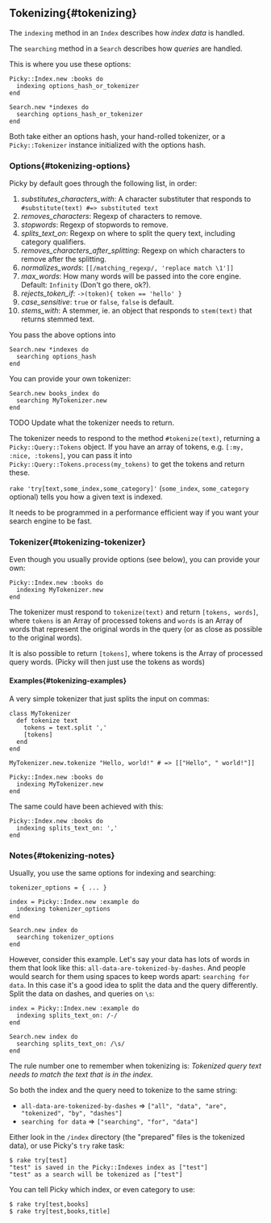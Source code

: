 ## Tokenizing{#tokenizing}

The `indexing` method in an `Index` describes how *index data* is handled.

The `searching` method in a `Search` describes how *queries* are handled.

This is where you use these options:

    Picky::Index.new :books do
      indexing options_hash_or_tokenizer
    end

    Search.new *indexes do
      searching options_hash_or_tokenizer
    end
    
Both take either an options hash, your hand-rolled tokenizer, or a `Picky::Tokenizer` instance initialized with the options hash.

### Options{#tokenizing-options}

Picky by default goes through the following list, in order:

1. *substitutes_characters_with*: A character substituter that responds to `#substitute(text) #=> substituted text`
1. *removes_characters*: Regexp of characters to remove.
1. *stopwords*: Regexp of stopwords to remove.
1. *splits_text_on*: Regexp on where to split the query text, including category qualifiers.
1. *removes_characters_after_splitting*: Regexp on which characters to remove after the splitting.
1. *normalizes_words*: `[[/matching_regexp/, 'replace match \1']]`
1. *max_words*: How many words will be passed into the core engine. Default: `Infinity` (Don't go there, ok?).
1. *rejects_token_if*: `->(token){ token == 'hello' }`
1. *case_sensitive*: `true` or `false`, `false` is default.
1. *stems_with*: A stemmer, ie. an object that responds to `stem(text)` that returns stemmed text.

You pass the above options into

    Search.new *indexes do
      searching options_hash
    end

You can provide your own tokenizer:

    Search.new books_index do
      searching MyTokenizer.new
    end

TODO Update what the tokenizer needs to return.

The tokenizer needs to respond to the method `#tokenize(text)`, returning a `Picky::Query::Tokens` object. If you have an array of tokens, e.g. `[:my, :nice, :tokens]`,
you can pass it into `Picky::Query::Tokens.process(my_tokens)` to get the tokens and return these.

`rake 'try[text,some_index,some_category]'` (`some_index`, `some_category` optional) tells you how a given text is indexed.

It needs to be programmed in a performance efficient way if you want your search engine to be fast.

### Tokenizer{#tokenizing-tokenizer}

Even though you usually provide options (see below), you can provide your own:

    Picky::Index.new :books do
      indexing MyTokenizer.new
    end

The tokenizer must respond to `tokenize(text)` and return `[tokens, words]`, where `tokens` is an Array of processed tokens and `words` is an Array of words that represent the original words in the query (or as close as possible to the original words).

It is also possible to return `[tokens]`, where tokens is the Array of processed query words. (Picky will then just use the tokens as words)

#### Examples{#tokenizing-examples}
  
A very simple tokenizer that just splits the input on commas:

    class MyTokenizer
      def tokenize text
        tokens = text.split ','
        [tokens]
      end
    end
    
    MyTokenizer.new.tokenize "Hello, world!" # => [["Hello", " world!"]]

    Picky::Index.new :books do
      indexing MyTokenizer.new
    end

The same could have been achieved with this:

    Picky::Index.new :books do
      indexing splits_text_on: ','
    end

### Notes{#tokenizing-notes}

Usually, you use the same options for indexing and searching:
    
    tokenizer_options = { ... }
    
    index = Picky::Index.new :example do
      indexing tokenizer_options
    end
        
    Search.new index do
      searching tokenizer_options
    end

However, consider this example.
Let's say your data has lots of words in them that look like this: `all-data-are-tokenized-by-dashes`.
And people would search for them using spaces to keep words apart: `searching for data`.
In this case it's a good idea to split the data and the query differently.
Split the data on dashes, and queries on `\s`:

    index = Picky::Index.new :example do
      indexing splits_text_on: /-/
    end
    
    Search.new index do
      searching splits_text_on: /\s/
    end

The rule number one to remember when tokenizing is:
*Tokenized query text needs to match the text that is in the index.*

So both the index and the query need to tokenize to the same string:

* `all-data-are-tokenized-by-dashes` => `["all", "data", "are", "tokenized", "by", "dashes"]`
* `searching for data` => `["searching", "for", "data"]`

Either look in the `/index` directory (the "prepared" files is the tokenized data), or use Picky's `try` rake task:

    $ rake try[test]
    "test" is saved in the Picky::Indexes index as ["test"]
    "test" as a search will be tokenized as ["test"]
    
You can tell Picky which index, or even category to use: 
    
    $ rake try[test,books]
    $ rake try[test,books,title]